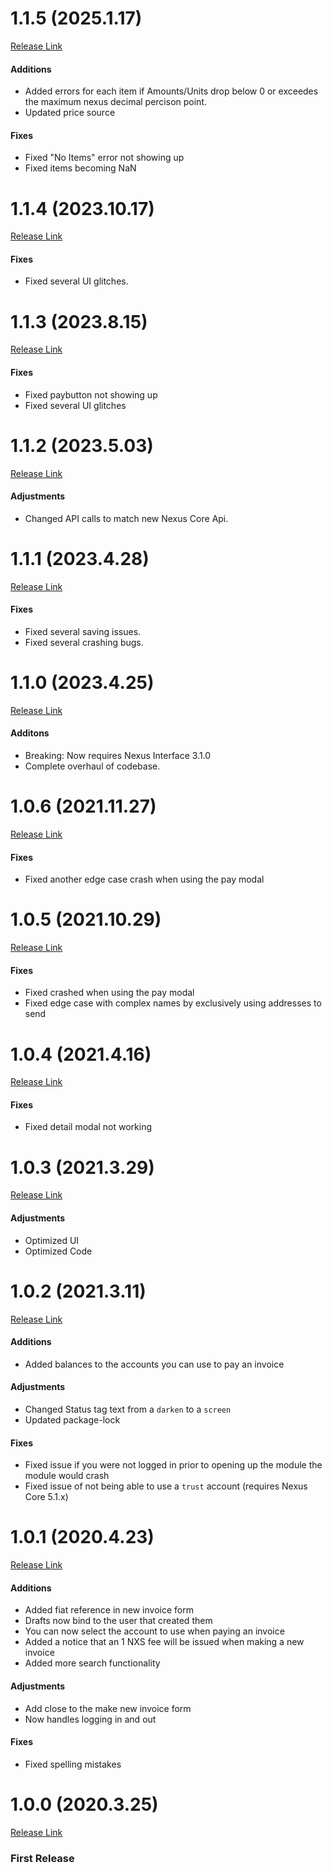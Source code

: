# 1.1.5 (2025.1.17)

[Release Link](https://github.com/Nexusoft/Nexus-Interface-Invoice-Module/releases/tag/v1.1.5)

#### Additions

- Added errors for each item if Amounts/Units drop below 0 or exceedes the maximum nexus decimal percison point. 
- Updated price source 

#### Fixes

- Fixed "No Items" error not showing up
- Fixed items becoming NaN

# 1.1.4 (2023.10.17)

[Release Link](https://github.com/Nexusoft/Nexus-Interface-Invoice-Module/releases/tag/v1.1.4)

#### Fixes

- Fixed several UI glitches.

# 1.1.3 (2023.8.15)

[Release Link](https://github.com/Nexusoft/Nexus-Interface-Invoice-Module/releases/tag/v1.1.3)

#### Fixes

- Fixed paybutton not showing up 
- Fixed several UI glitches

# 1.1.2 (2023.5.03)

[Release Link](https://github.com/Nexusoft/Nexus-Interface-Invoice-Module/releases/tag/v1.1.2)

#### Adjustments

- Changed API calls to match new Nexus Core Api. 

# 1.1.1 (2023.4.28)

[Release Link](https://github.com/Nexusoft/Nexus-Interface-Invoice-Module/releases/tag/v1.1.1)

#### Fixes

- Fixed several saving issues. 
- Fixed several crashing bugs.

# 1.1.0 (2023.4.25)

[Release Link](https://github.com/Nexusoft/Nexus-Interface-Invoice-Module/releases/tag/v1.1.0)

#### Additons

- Breaking: Now requires Nexus Interface 3.1.0
- Complete overhaul of codebase.

# 1.0.6 (2021.11.27)

[Release Link](https://github.com/Nexusoft/Nexus-Interface-Invoice-Module/releases/tag/v1.0.6)

#### Fixes

- Fixed another edge case crash when using the pay modal

# 1.0.5 (2021.10.29)

[Release Link](https://github.com/Nexusoft/Nexus-Interface-Invoice-Module/releases/tag/v1.0.5)

#### Fixes

- Fixed crashed when using the pay modal
- Fixed edge case with complex names by exclusively using addresses to send

# 1.0.4 (2021.4.16)

[Release Link](https://github.com/Nexusoft/Nexus-Interface-Invoice-Module/releases/tag/v1.0.4)

#### Fixes

- Fixed detail modal not working

# 1.0.3 (2021.3.29)

[Release Link](https://github.com/Nexusoft/Nexus-Interface-Invoice-Module/releases/tag/v1.0.3)

#### Adjustments

- Optimized UI
- Optimized Code

# 1.0.2 (2021.3.11)

[Release Link](https://github.com/Nexusoft/Nexus-Interface-Invoice-Module/releases/tag/v1.0.2)

#### Additions

- Added balances to the accounts you can use to pay an invoice

#### Adjustments

- Changed Status tag text from a `darken` to a `screen`
- Updated package-lock

#### Fixes

- Fixed issue if you were not logged in prior to opening up the module the module would crash
- Fixed issue of not being able to use a `trust` account (requires Nexus Core 5.1.x)

# 1.0.1 (2020.4.23)

[Release Link](https://github.com/Nexusoft/Nexus-Interface-Invoice-Module/releases/tag/v1.0.1)

#### Additions

- Added fiat reference in new invoice form
- Drafts now bind to the user that created them
- You can now select the account to use when paying an invoice
- Added a notice that an 1 NXS fee will be issued when making a new invoice
- Added more search functionality

#### Adjustments

- Add close to the make new invoice form
- Now handles logging in and out

#### Fixes

- Fixed spelling mistakes

# 1.0.0 (2020.3.25)

[Release Link](https://github.com/Nexusoft/Nexus-Interface-Invoice-Module/releases/tag/v1.0.0)

### First Release
